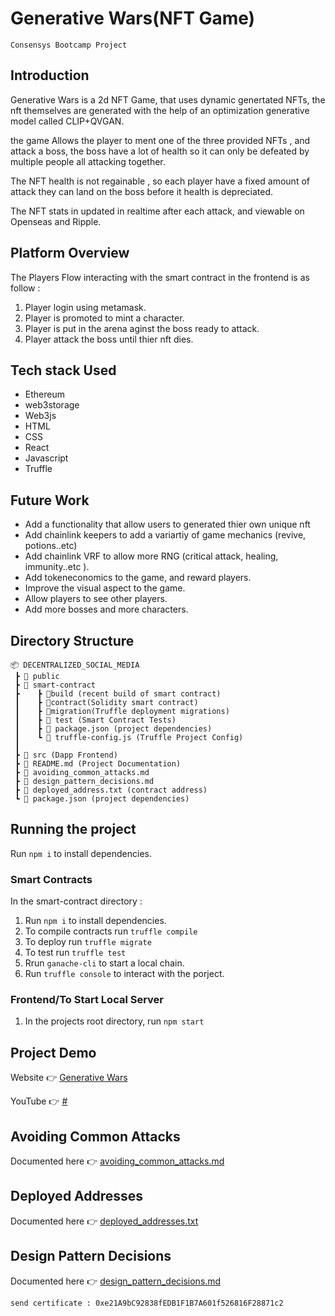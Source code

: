 # Generative Wars(NFT Game)
`Consensys Bootcamp Project`


## Introduction

Generative Wars is a 2d NFT Game, that uses dynamic genertated NFTs, the nft themselves are generated with the help of an optimization generative model called CLIP+QVGAN.

the game Allows the player to ment one of the three provided NFTs , and attack a boss, the boss have a lot of health so it can only be defeated by multiple people all attacking together.

The NFT health is not regainable , so each player have a fixed amount of attack they can land on the boss before it health is depreciated.  

The NFT stats in updated in realtime after each attack, and viewable on Openseas and Ripple.

## Platform Overview

The Players Flow interacting with the smart contract in the frontend is as follow :
1. Player login using metamask.
2. Player is promoted to mint a character.
3. Player is put in the arena aginst the boss ready to attack.
4. Player attack the boss until thier nft dies. 


## Tech stack Used
- Ethereum
- web3storage
- Web3js
- HTML
- CSS
- React
- Javascript
- Truffle

## Future Work
- Add a functionality that allow users to generated thier own unique nft
- Add chainlink keepers to add a variartiy of game mechanics (revive, potions..etc)
- Add chainlink VRF to allow more RNG (critical attack, healing, immunity..etc ).
- Add tokeneconomics to the game, and reward players.
- Improve the visual aspect to the game.
- Allow players to see other players.
- Add more bosses and more characters.



## Directory Structure
```
📦 DECENTRALIZED_SOCIAL_MEDIA
 ┣ 📂 public
 ┣ 📂 smart-contract
 ┣    ┣ 📂build (recent build of smart contract)
 ┃    ┣ 📂contract(Solidity smart contract)
 ┃    ┣	📂migration(Truffle deployment migrations)
 ┃    ┣ 📂 test (Smart Contract Tests)
 ┃    ┣ 📜 package.json (project dependencies)
 ┃    ┗ 📜 truffle-config.js (Truffle Project Config)
 ┃	  
 ┣ 📂 src (Dapp Frontend)
 ┣ 📜 README.md (Project Documentation) 
 ┣ 📜 avoiding_common_attacks.md
 ┣ 📜 design_pattern_decisions.md
 ┣ 📜 deployed_address.txt (contract address)
 ┗ 📜 package.json (project dependencies) 
```

## Running the project
Run `npm i` to install dependencies.

### Smart Contracts
In the smart-contract directory :
1. Run `npm i` to install dependencies. 
2. To compile contracts run `truffle compile`
3. To deploy run `truffle migrate` 
4. To test run `truffle test` 
5. Rrun `ganache-cli` to start a local chain.
6. Run `truffle console` to interact with the porject.

### Frontend/To Start Local Server
1. In the projects root directory, run `npm start`

## Project Demo
Website 👉 [Generative Wars](https://orange-lake-7069.on.fleek.co/)

YouTube 👉 [#](link)

## Avoiding Common Attacks
Documented here 👉 [avoiding_common_attacks.md](avoiding_common_attacks.md)

## Deployed Addresses
Documented here 👉 [deployed_addresses.txt](deployed_addresses.txt)

## Design Pattern Decisions
Documented here 👉 [design_pattern_decisions.md](design_pattern_decisions.md)

`send certificate : 0xe21A9bC92838fEDB1F1B7A601f526816F28871c2`

